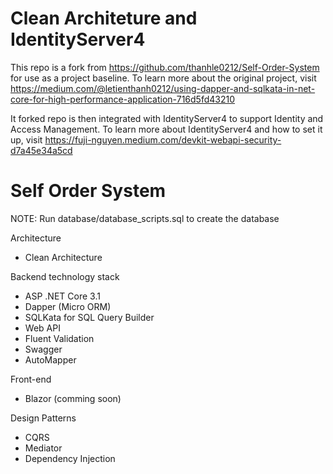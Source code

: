 # Clean Architeture and IdentityServer4

This repo is a fork from https://github.com/thanhle0212/Self-Order-System for use as a project baseline.  To learn more about the original project, visit https://medium.com/@letienthanh0212/using-dapper-and-sqlkata-in-net-core-for-high-performance-application-716d5fd43210

It forked repo is then integrated with IdentityServer4 to support Identity and Access Management.   To learn more about IdentityServer4 and how to set it up, visit https://fuji-nguyen.medium.com/devkit-webapi-security-d7a45e34a5cd

# Self Order System

NOTE: Run database/database_scripts.sql to create the database

Architecture
- Clean Architecture

Backend technology stack
- ASP .NET Core 3.1
- Dapper (Micro ORM)
- SQLKata for SQL Query Builder
- Web API
- Fluent Validation
- Swagger
- AutoMapper

Front-end 
- Blazor (comming soon)

Design Patterns
- CQRS
- Mediator
- Dependency Injection
